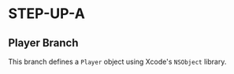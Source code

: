 # STEP-UP-A

## Player Branch

This branch defines a `Player` object using Xcode's `NSObject` library.